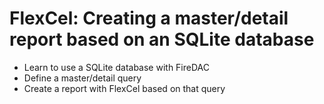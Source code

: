# FlexCel: Creating a master/detail report based on an SQLite database

* Learn to use a SQLite database with FireDAC
* Define a master/detail query
* Create a report with FlexCel based on that query

